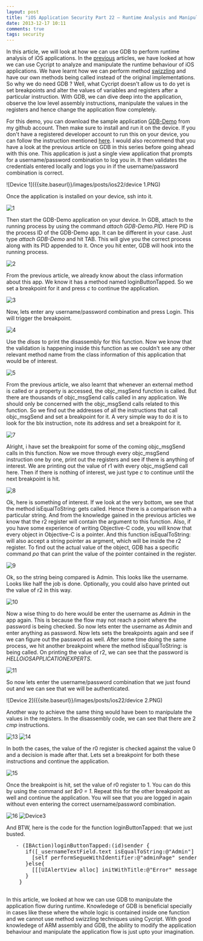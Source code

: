 ```yaml
---
layout: post
title: "iOS Application Security Part 22 – Runtime Analysis and Manipulation using GDB"
date: 2013-12-17 10:11
comments: true
tags: security
---
```


In this article, we will look at how we can use GDB to perform runtime analysis of iOS applications. In the [previous](http://highaltitudehacks.com/security/) articles, we have looked at how we can use Cycript to analyze and manipulate the runtime behaviour of iOS applications. We have learnt how we can perform method [swizzling](http://highaltitudehacks.com/2013/07/25/ios-application-security-part-8-method-swizzling-using-cycript) and have our own methods being called instead of the original implementations. So why we do need GDB ? Well, what Cycript doesn't allow us to do yet is set breakpoints and alter the values of variables and registers after a particular instruction. With GDB, we can dive deep into the application, observe the low level assembly instructions, manipulate the values in the registers and hence change the application flow completely.

<!-- more -->

For this demo, you can download the sample application [GDB-Demo](https://github.com/prateek147/gdb-demo) from my github account. Then make sure to install and run it on the device. If you don't have a registered developer account to run this on your device, you can follow the instruction mentioned [here](http://highaltitudehacks.com/2013/07/25/ios-application-security-part-7-installing-and-running-custom-applications-on-device-without-a-registered-developer-account). I would also recommend that you have a look at the previous article on GDB in this series before going ahead with this one. This application is just a single view application that prompts for a username/password combination to log you in. It then validates the credentials entered locally and logs you in if the username/password combination is correct.

![Device 1]({{site.baseurl}}/images/posts/ios22/device 1.PNG)

Once the application is installed on your device, ssh into it.

![1]({{site.baseurl}}/images/posts/ios22/1.png)

Then start the GDB-Demo application on your device. In GDB, attach to the running process by using the command _attach GDB-Demo.PID_. Here PID is the process ID of the GDB-Demo app. It can be different in your case. Just type _attach GDB-Demo_ and hit TAB. This will give you the correct process along with its PID appended to it. Once you hit enter, GDB will hook into the running process.

![2]({{site.baseurl}}/images/posts/ios22/2.png)

From the previous article, we already know about the class information about this app. We know it has a method named loginButtonTapped. So we set a breakpoint for it and press _c_ to continue the application.

![3]({{site.baseurl}}/images/posts/ios22/3.png)

Now, lets enter any username/password combination and press Login. This will trigger the breakpoint.

![4]({{site.baseurl}}/images/posts/ios22/4.png)

Use the _disas_ to print the disassembly for this function. Now we know that the validation is happening inside this function as we couldn't see any other relevant method name from the class information of this application that would be of interest.

![5]({{site.baseurl}}/images/posts/ios22/5.png)

From the previous article, we also learnt that whenever an external method is called or a property is accessed, the objc_msgSend function is called. But there are thousands of objc_msgSend calls called in any application. We should only be concerned with the objc_msgSend calls related to this function. So we find out the addresses of all the instructions that call objc_msgSend and set a breakpoint for it. A very simple way to do it is to look for the blx instruction, note its address and set a breakpoint for it.

![7]({{site.baseurl}}/images/posts/ios22/7.png)

Alright, i have set the breakpoint for some of the coming objc_msgSend calls in this function. Now we move through every objc_msgSend instruction one by one, print out the registers and see if there is anything of interest. We are printing out the value of r1 with every objc_msgSend call here. Then if there is nothing of interest, we just type _c_ to continue until the next breakpoint is hit.

![8]({{site.baseurl}}/images/posts/ios22/8.png)

Ok, here is something of interest. If we look at the very bottom, we see that the method isEqualToString: gets called. Hence there is a comparison with a particular string. And from the knowledge gained in the previous articles we know that the r2 register will contain the argument to this function. Also, if you have some experience of writing Objective-C code, you will know that every object in Objective-C is a pointer. And this function isEqualToString: will also accept a string pointer as argment, which will be inside the r2 register. To find out the actual value of the object, GDB has a specific command _po_ that can print the value of the pointer contained in the register.

![9]({{site.baseurl}}/images/posts/ios22/9.png)

Ok, so the string being compared is Admin. This looks like the username. Looks like half the job is done. Optionally, you could also have printed out the value of r2 in this way.

![10]({{site.baseurl}}/images/posts/ios22/10.png)

Now a wise thing to do here would be enter the username as _Admin_ in the app again. This is because the flow may not reach a point where the password is being checked. So now lets enter the username as _Admin_ and enter anything as password. Now lets sets the breakpoints again and see if we can figure out the password as well. After some time doing the same process, we hit another breakpoint where the method isEqualToString: is being called. On printing the value of r2, we can see that the password is _HELLOiOSAPPLICATIONEXPERTS_.

![11]({{site.baseurl}}/images/posts/ios22/11.png)

So now lets enter the username/password combination that we just found out and we can see that we will be authenticated.

![Device 2]({{site.baseurl}}/images/posts/ios22/device 2.PNG)

Another way to achieve the same thing would have been to manipulate the values in the registers. In the disassembly code, we can see that there are 2 _cmp_ instructions.

![13]({{site.baseurl}}/images/posts/ios22/13.png) ![14]({{site.baseurl}}/images/posts/ios22/14.png)

In both the cases, the value of the r0 register is checked against the value 0 and a decision is made after that. Lets set a breakpoint for both these instructions and continue the application.

![15]({{site.baseurl}}/images/posts/ios22/15.png)

Once the breakpoint is hit, set the value of r0 register to 1\. You can do this by using the command _set $r0 = 1_. Repeat this for the other breakpoint as well and continue the application. You will see that you are logged in again without even entering the correct username/password combination.

![16]({{site.baseurl}}/images/posts/ios22/16.png) ![Device3]({{site.baseurl}}/images/posts/ios22/device3.PNG)

And BTW, here is the code for the function loginButtonTapped: that we just busted.

<pre>	- (IBAction)loginButtonTapped:(id)sender {
	  if([_usernameTextField.text isEqualToString:@"Admin"] && [_passwordTextField.text isEqualToString:@"HELLOiOSAPPLICATIONEXPERTS"]){
	    [self performSegueWithIdentifier:@"adminPage" sender:self];
	  }else{
	    [[[UIAlertView alloc] initWithTitle:@"Error" message:@"Incorrect Username or password" delegate:nil cancelButtonTitle:@"Ok" otherButtonTitles:nil] show];
	  }
	}

</pre>

In this article, we looked at how we can use GDB to manipulate the application flow during runtime. Knowledege of GDB is beneficial specially in cases like these where the whole logic is contained inside one function and we cannot use method swizzling techniques using Cycript. With good knowledege of ARM assembly and GDB, the ability to modify the application behaviour and manipulate the application flow is just upto your imagination.